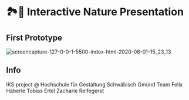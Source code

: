 # 🏞🔎 Interactive Nature Presentation

## First Prototype

![screencapture-127-0-0-1-5500-index-html-2020-06-01-15_23_13](https://user-images.githubusercontent.com/34959078/83413347-f5046680-a41b-11ea-9cc8-a282ae9f6971.png)

## Info

IKS project @ Hochschule für Gestaltung Schwäbisch Gmünd
Team Felix Häberle Tobias Ertel Zacharie Reifegerst
